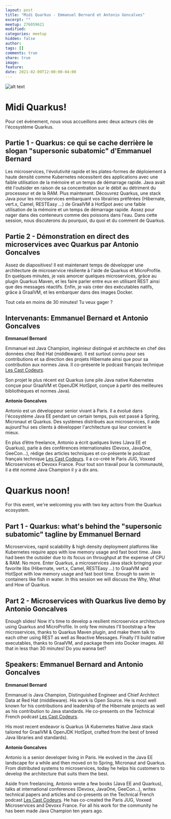 ```yaml
---
layout: post
title: "Midi Quarkus - Emmanuel Bernard et Antonio Goncalves"
excerpt: ""
meetup: 276059621
modified:
categories: meetup
hidden: false
author: 
tags: []
comments: true
share: true
image:
feature:
date: 2021-02-09T12:00:00-04:00
---
```

![alt text][logo]

[logo]: http://127.0.0.1:4000/images/meetup/2021-02-09-quarkus.png "Midi Quarkus!"

# Midi Quarkus!

Pour cet événement, nous vous accueillons avec deux acteurs clés de l'écosystème Quarkus.

## Partie 1 - Quarkus: ce qui se cache derrière le slogan "supersonic subatomic" d'Emmanuel Bernard

Les microservices, l'évolutivité rapide et les plates-formes de déploiement à haute densité comme Kubernetes nécessitent des applications avec une faible utilisation de la mémoire et un temps de démarrage rapide. 
Java avait été l'outsider en raison de sa concentration sur le débit au détriment du processeur et de la RAM. 
Plus maintenant. 
Découvrez Quarkus, une stack Java pour les microservices embarquant vos librairies préférées (Hibernate, vert.x, Camel, RESTEasy ...) de GraalVM à HotSpot avec une faible utilisation de la mémoire et un temps de démarrage rapide. 
Assez pour nager dans des conteneurs comme des poissons dans l'eau.
Dans cette session, nous discuterons du pourquoi, du quoi et du comment de Quarkus.

## Partie 2 - Démonstration en direct des microservices avec Quarkus par Antonio Goncalves

Assez de diapositives! Il est maintenant temps de développer une architecture de microservice résiliente à l'aide de Quarkus et MicroProfile. 
En quelques minutes, je vais amorcer quelques microservices, grâce au plugin Quarkus Maven, et les faire parler entre eux en utilisant REST ainsi que des messages réactifs.
Enfin, je vais créer des exécutables natifs, grâce à GraalVM, et les embarquer dans des images Docker. 

Tout cela en moins de 30 minutes! Tu veux gager ?

## Intervenants: Emmanuel Bernard et Antonio Goncalves

__Emmanuel Bernard__

Emmanuel est Java Champion, ingénieur distingué et architecte en chef des données chez Red Hat (middleware). 
Il est surtout connu pour ses contributions et sa direction des projets Hibernate ainsi que pour sa contribution aux normes Java.
Il co-présente le podcast français technique [Les Cast Codeurs](https://lescastcodeurs.com).

Son projet le plus récent est Quarkus (une pile Java native Kubernetes conçue pour GraalVM et OpenJDK HotSpot, conçue à partir des meilleures bibliothèques et normes Java).

__Antonio Goncalves__

Antonio est un développeur senior vivant à Paris. 
Il a évolué dans l'écosystème Java EE pendant un certain temps, puis est passé à Spring, Micronaut et Quarkus. 
Des systèmes distribués aux microservices, il aide aujourd'hui ses clients à développer l'architecture qui leur convient le mieux.

En plus d’être freelance, Antonio a écrit quelques livres (Java EE et Quarkus), parle à des conférences internationales (Devoxx, JavaOne, GeeCon…), rédige des articles techniques et co-présente le podcast français technique [Les Cast Codeurs](https://lescastcodeurs.com). 
Il a co-créé le Paris JUG, Voxxed Microservices et Devoxx France. 
Pour tout son travail pour la communauté, il a été nommé Java Champion il y a dix ans.


# Quarkus noon!

For this event, we're welcoming you with two key actors from the Quarkus ecosystem.

## Part 1 - Quarkus: what's behind the "supersonic subatomic" tagline by Emmanuel Bernard

Microservices, rapid scalability & high density deployment platforms like Kubernetes require apps with low memory usage and fast boot time. 
Java had been the outsider due to its focus on throughput at the expense of CPU & RAM. No more. 
Enter Quarkus, a microservices Java stack bringing your favorite libs (Hibernate, vert.x, Camel, RESTEasy ...) to GraalVM and HotSpot with low memory usage and fast boot time.
Enough to swim in containers like fish in water.
In this session we will discuss the Why, What and How of Quarkus.

## Part 2 - Microservices with Quarkus live demo by Antonio Goncalves

Enough slides! Now it's time to develop a resilient microservice architecture using Quarkus and MicroProfile. In only few minutes I'll bootstrap a few microservices, thanks to Quarkus Maven plugin, and make them talk to each other using REST as well as Reactive Messages. Finally I'll build native executables, thanks to GraalVM, and package them into Docker images. All that in less than 30 minutes! Do you wanna bet?

## Speakers: Emmanuel Bernard and Antonio Goncalves

__Emmanuel Bernard__

Emmanuel is Java Champion, Distinguished Engineer and Chief Architect Data at Red Hat (middleware). His work is Open Source. He is most well known for his contributions and leadership of the Hibernate projects as well as his contribution to Java standards.
He co-presents on the Technical French podcast [Les Cast Codeurs](https://lescastcodeurs.com).

His most recent endeavor is Quarkus (A Kubernetes Native Java stack tailored for GraalVM & OpenJDK HotSpot, crafted from the best of breed Java libraries and standards).

__Antonio Goncalves__

Antonio is a senior developer living in Paris. He evolved in the Java EE landscape for a while and then moved on to Spring, Micronaut and Quarkus. From distributed systems to microservices, today he helps his customers to develop the architecture that suits them the best.

Aside from freelancing, Antonio wrote a few books (Java EE and Quarkus), talks at international conferences (Devoxx, JavaOne, GeeCon…), writes technical papers and articles and co-presents on the Technical French podcast [Les Cast Codeurs](https://lescastcodeurs.com). He has co-created the Paris JUG, Voxxed Microservices and Devoxx France. For all his work for the community he has been made Java Champion ten years ago.

